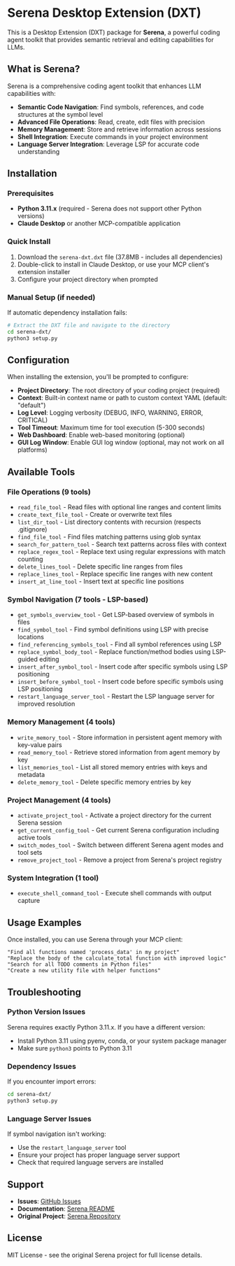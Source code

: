 # Serena Desktop Extension (DXT)

This is a Desktop Extension (DXT) package for **Serena**, a powerful coding agent toolkit that provides semantic retrieval and editing capabilities for LLMs.

## What is Serena?

Serena is a comprehensive coding agent toolkit that enhances LLM capabilities with:

- **Semantic Code Navigation**: Find symbols, references, and code structures at the symbol level
- **Advanced File Operations**: Read, create, edit files with precision
- **Memory Management**: Store and retrieve information across sessions  
- **Shell Integration**: Execute commands in your project environment
- **Language Server Integration**: Leverage LSP for accurate code understanding

## Installation

### Prerequisites

- **Python 3.11.x** (required - Serena does not support other Python versions)
- **Claude Desktop** or another MCP-compatible application

### Quick Install

1. Download the `serena-dxt.dxt` file (37.8MB - includes all dependencies)
2. Double-click to install in Claude Desktop, or use your MCP client's extension installer
3. Configure your project directory when prompted

### Manual Setup (if needed)

If automatic dependency installation fails:

```bash
# Extract the DXT file and navigate to the directory
cd serena-dxt/
python3 setup.py
```

## Configuration

When installing the extension, you'll be prompted to configure:

- **Project Directory**: The root directory of your coding project (required)
- **Context**: Built-in context name or path to custom context YAML (default: "default")
- **Log Level**: Logging verbosity (DEBUG, INFO, WARNING, ERROR, CRITICAL)
- **Tool Timeout**: Maximum time for tool execution (5-300 seconds)
- **Web Dashboard**: Enable web-based monitoring (optional)
- **GUI Log Window**: Enable GUI log window (optional, may not work on all platforms)

## Available Tools

### File Operations (9 tools)
- `read_file_tool` - Read files with optional line ranges and content limits
- `create_text_file_tool` - Create or overwrite text files
- `list_dir_tool` - List directory contents with recursion (respects .gitignore)
- `find_file_tool` - Find files matching patterns using glob syntax
- `search_for_pattern_tool` - Search text patterns across files with context
- `replace_regex_tool` - Replace text using regular expressions with match counting
- `delete_lines_tool` - Delete specific line ranges from files
- `replace_lines_tool` - Replace specific line ranges with new content
- `insert_at_line_tool` - Insert text at specific line positions

### Symbol Navigation (7 tools - LSP-based)
- `get_symbols_overview_tool` - Get LSP-based overview of symbols in files
- `find_symbol_tool` - Find symbol definitions using LSP with precise locations
- `find_referencing_symbols_tool` - Find all symbol references using LSP
- `replace_symbol_body_tool` - Replace function/method bodies using LSP-guided editing
- `insert_after_symbol_tool` - Insert code after specific symbols using LSP positioning
- `insert_before_symbol_tool` - Insert code before specific symbols using LSP positioning
- `restart_language_server_tool` - Restart the LSP language server for improved resolution

### Memory Management (4 tools)
- `write_memory_tool` - Store information in persistent agent memory with key-value pairs
- `read_memory_tool` - Retrieve stored information from agent memory by key
- `list_memories_tool` - List all stored memory entries with keys and metadata
- `delete_memory_tool` - Delete specific memory entries by key

### Project Management (4 tools)
- `activate_project_tool` - Activate a project directory for the current Serena session
- `get_current_config_tool` - Get current Serena configuration including active tools
- `switch_modes_tool` - Switch between different Serena agent modes and tool sets
- `remove_project_tool` - Remove a project from Serena's project registry

### System Integration (1 tool)
- `execute_shell_command_tool` - Execute shell commands with output capture

## Usage Examples

Once installed, you can use Serena through your MCP client:

```
"Find all functions named 'process_data' in my project"
"Replace the body of the calculate_total function with improved logic"
"Search for all TODO comments in Python files"
"Create a new utility file with helper functions"
```

## Troubleshooting

### Python Version Issues
Serena requires exactly Python 3.11.x. If you have a different version:
- Install Python 3.11 using pyenv, conda, or your system package manager
- Make sure `python3` points to Python 3.11

### Dependency Issues
If you encounter import errors:
```bash
cd serena-dxt/
python3 setup.py
```

### Language Server Issues
If symbol navigation isn't working:
- Use the `restart_language_server` tool
- Ensure your project has proper language server support
- Check that required language servers are installed

## Support

- **Issues**: [GitHub Issues](https://github.com/Zeeeepa/serena/issues)
- **Documentation**: [Serena README](https://github.com/Zeeeepa/serena/blob/main/README.md)
- **Original Project**: [Serena Repository](https://github.com/Zeeeepa/serena)

## License

MIT License - see the original Serena project for full license details.
